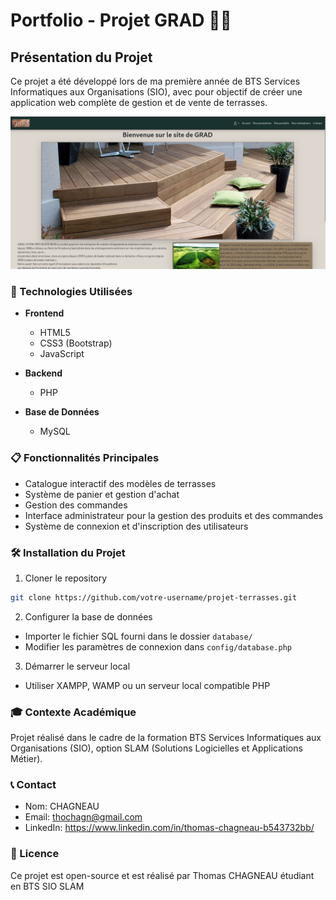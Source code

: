 # Portfolio - Projet GRAD 🏡🌞

## Présentation du Projet

Ce projet a été développé lors de ma première année de BTS Services Informatiques aux Organisations (SIO), avec pour objectif de créer une application web complète de gestion et de vente de terrasses.

![Description of image](./GRAD.png)

### 🚀 Technologies Utilisées

- **Frontend**
  - HTML5
  - CSS3 (Bootstrap)
  - JavaScript
  
- **Backend**
  - PHP
  
- **Base de Données**
  - MySQL

### 📋 Fonctionnalités Principales

- Catalogue interactif des modèles de terrasses
- Système de panier et gestion d'achat
- Gestion des commandes
- Interface administrateur pour la gestion des produits et des commandes
- Système de connexion et d'inscription des utilisateurs

### 🛠️ Installation du Projet

1. Cloner le repository
```bash
git clone https://github.com/votre-username/projet-terrasses.git
```

2. Configurer la base de données
- Importer le fichier SQL fourni dans le dossier `database/`
- Modifier les paramètres de connexion dans `config/database.php`

3. Démarrer le serveur local
- Utiliser XAMPP, WAMP ou un serveur local compatible PHP

### 🎓 Contexte Académique

Projet réalisé dans le cadre de la formation BTS Services Informatiques aux Organisations (SIO), option SLAM (Solutions Logicielles et Applications Métier).

### 📞 Contact

- Nom: CHAGNEAU
- Email: thochagn@gmail.com
- LinkedIn: https://www.linkedin.com/in/thomas-chagneau-b543732bb/

### 📜 Licence

Ce projet est open-source et est réalisé par Thomas CHAGNEAU étudiant en BTS SIO SLAM
